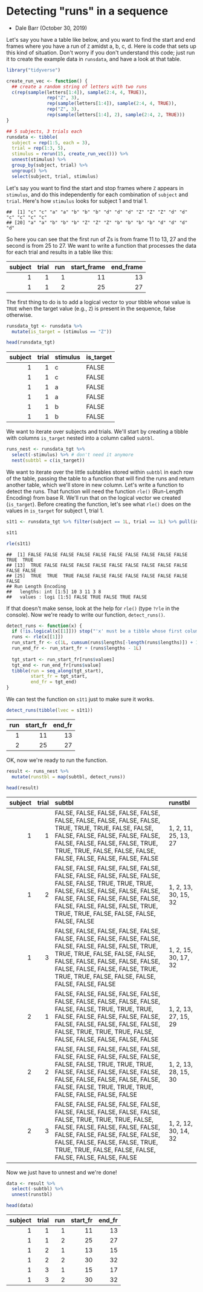 # Detecting "runs" in a sequence

- Dale Barr (October 30, 2019)

Let's say you have a table like below, and you want to find the start and end frames where you have a run of `Z` amidst a, b, c, d.  Here is code that sets up this kind of situation. Don't worry if you don't understand this code; just run it to create the example data in `runsdata`, and have a look at that table.


```r
library("tidyverse")

create_run_vec <- function() {
  ## create a random string of letters with two runs
  c(rep(sample(letters[1:4]), sample(2:4, 4, TRUE)),
               rep("Z", 3),
               rep(sample(letters[1:4]), sample(2:4, 4, TRUE)),
               rep("Z", 3),
               rep(sample(letters[1:4], 2), sample(2:4, 2, TRUE)))
}

## 5 subjects, 3 trials each
runsdata <- tibble(
  subject = rep(1:5, each = 3),
  trial = rep(1:3, 5),
  stimulus = rerun(15, create_run_vec())) %>%
  unnest(stimulus) %>%
  group_by(subject, trial) %>%
  ungroup() %>%
  select(subject, trial, stimulus)
```

Let's say you want to find the start and stop frames where `Z` appears in `stimulus`, and do this independently for each combination of `subject` and `trial`.  Here's how `stimulus` looks for subject 1 and trial 1.


```
##  [1] "c" "c" "a" "a" "b" "b" "b" "d" "d" "d" "Z" "Z" "Z" "d" "d" "c" "c" "c" "c"
## [20] "a" "a" "b" "b" "b" "Z" "Z" "Z" "b" "b" "b" "b" "d" "d" "d" "d"
```

So here you can see that the first run of Zs is from frame 11 to 13, 27 and the second is from 25 to 27. We want to write a function that processes the data for each trial and results in a table like this:

<div class="kable-table">

<table>
 <thead>
  <tr>
   <th style="text-align:right;"> subject </th>
   <th style="text-align:right;"> trial </th>
   <th style="text-align:right;"> run </th>
   <th style="text-align:right;"> start_frame </th>
   <th style="text-align:right;"> end_frame </th>
  </tr>
 </thead>
<tbody>
  <tr>
   <td style="text-align:right;"> 1 </td>
   <td style="text-align:right;"> 1 </td>
   <td style="text-align:right;"> 1 </td>
   <td style="text-align:right;"> 11 </td>
   <td style="text-align:right;"> 13 </td>
  </tr>
  <tr>
   <td style="text-align:right;"> 1 </td>
   <td style="text-align:right;"> 1 </td>
   <td style="text-align:right;"> 2 </td>
   <td style="text-align:right;"> 25 </td>
   <td style="text-align:right;"> 27 </td>
  </tr>
</tbody>
</table>

</div>

The first thing to do is to add a logical vector to your tibble whose value is `TRUE` when the target value (e.g., `Z`) is present in the sequence, false otherwise.


```r
runsdata_tgt <- runsdata %>%
  mutate(is_target = (stimulus == "Z"))

head(runsdata_tgt)
```

<div class="kable-table">

<table>
 <thead>
  <tr>
   <th style="text-align:right;"> subject </th>
   <th style="text-align:right;"> trial </th>
   <th style="text-align:left;"> stimulus </th>
   <th style="text-align:left;"> is_target </th>
  </tr>
 </thead>
<tbody>
  <tr>
   <td style="text-align:right;"> 1 </td>
   <td style="text-align:right;"> 1 </td>
   <td style="text-align:left;"> c </td>
   <td style="text-align:left;"> FALSE </td>
  </tr>
  <tr>
   <td style="text-align:right;"> 1 </td>
   <td style="text-align:right;"> 1 </td>
   <td style="text-align:left;"> c </td>
   <td style="text-align:left;"> FALSE </td>
  </tr>
  <tr>
   <td style="text-align:right;"> 1 </td>
   <td style="text-align:right;"> 1 </td>
   <td style="text-align:left;"> a </td>
   <td style="text-align:left;"> FALSE </td>
  </tr>
  <tr>
   <td style="text-align:right;"> 1 </td>
   <td style="text-align:right;"> 1 </td>
   <td style="text-align:left;"> a </td>
   <td style="text-align:left;"> FALSE </td>
  </tr>
  <tr>
   <td style="text-align:right;"> 1 </td>
   <td style="text-align:right;"> 1 </td>
   <td style="text-align:left;"> b </td>
   <td style="text-align:left;"> FALSE </td>
  </tr>
  <tr>
   <td style="text-align:right;"> 1 </td>
   <td style="text-align:right;"> 1 </td>
   <td style="text-align:left;"> b </td>
   <td style="text-align:left;"> FALSE </td>
  </tr>
</tbody>
</table>

</div>

We want to iterate over subjects and trials. We'll start by creating a tibble with columns `is_target` nested into a column called `subtbl`.


```r
runs_nest <- runsdata_tgt %>%
  select(-stimulus) %>% # don't need it anymore
  nest(subtbl = c(is_target))
```

We want to iterate over the little subtables stored within `subtbl` in each row of the table, passing the table to a function that will find the runs and return another table, which we'll store in new column. Let's write a function to detect the runs. That function will need the function `rle()` (Run-Length Encoding) from base R. We'll run that on the logical vector we created (`is_target`). Before creating the function, let's see what `rle()` does on the values in `is_target` for subject 1, trial 1.


```r
s1t1 <- runsdata_tgt %>% filter(subject == 1L, trial == 1L) %>% pull(is_target)

s1t1

rle(s1t1)
```

```
##  [1] FALSE FALSE FALSE FALSE FALSE FALSE FALSE FALSE FALSE FALSE  TRUE  TRUE
## [13]  TRUE FALSE FALSE FALSE FALSE FALSE FALSE FALSE FALSE FALSE FALSE FALSE
## [25]  TRUE  TRUE  TRUE FALSE FALSE FALSE FALSE FALSE FALSE FALSE FALSE
## Run Length Encoding
##   lengths: int [1:5] 10 3 11 3 8
##   values : logi [1:5] FALSE TRUE FALSE TRUE FALSE
```

If that doesn't make sense, look at the help for `rle()` (type `?rle` in the console). Now we're ready to write our function, `detect_runs()`.


```r
detect_runs <- function(x) {  
  if (!is.logical(x[[1]])) stop("'x' must be a tibble whose first column is of type 'logical'")
  runs <- rle(x[[1]])
  run_start_fr <- c(1L, cumsum(runs$lengths[-length(runs$lengths)]) + 1L)
  run_end_fr <- run_start_fr + (runs$lengths - 1L)
  
  tgt_start <- run_start_fr[runs$values]
  tgt_end <- run_end_fr[runs$value]
  tibble(run = seq_along(tgt_start),
         start_fr = tgt_start,
         end_fr = tgt_end)
}
```

We can test the function on `s1t1` just to make sure it works.


```r
detect_runs(tibble(lvec = s1t1))
```

<div class="kable-table">

<table>
 <thead>
  <tr>
   <th style="text-align:right;"> run </th>
   <th style="text-align:right;"> start_fr </th>
   <th style="text-align:right;"> end_fr </th>
  </tr>
 </thead>
<tbody>
  <tr>
   <td style="text-align:right;"> 1 </td>
   <td style="text-align:right;"> 11 </td>
   <td style="text-align:right;"> 13 </td>
  </tr>
  <tr>
   <td style="text-align:right;"> 2 </td>
   <td style="text-align:right;"> 25 </td>
   <td style="text-align:right;"> 27 </td>
  </tr>
</tbody>
</table>

</div>

OK, now we're ready to run the function.


```r
result <- runs_nest %>%
  mutate(runstbl = map(subtbl, detect_runs))

head(result)
```

<div class="kable-table">

<table>
 <thead>
  <tr>
   <th style="text-align:right;"> subject </th>
   <th style="text-align:right;"> trial </th>
   <th style="text-align:left;"> subtbl </th>
   <th style="text-align:left;"> runstbl </th>
  </tr>
 </thead>
<tbody>
  <tr>
   <td style="text-align:right;"> 1 </td>
   <td style="text-align:right;"> 1 </td>
   <td style="text-align:left;"> FALSE, FALSE, FALSE, FALSE, FALSE, FALSE, FALSE, FALSE, FALSE, FALSE, TRUE, TRUE, TRUE, FALSE, FALSE, FALSE, FALSE, FALSE, FALSE, FALSE, FALSE, FALSE, FALSE, FALSE, TRUE, TRUE, TRUE, FALSE, FALSE, FALSE, FALSE, FALSE, FALSE, FALSE, FALSE </td>
   <td style="text-align:left;"> 1, 2, 11, 25, 13, 27 </td>
  </tr>
  <tr>
   <td style="text-align:right;"> 1 </td>
   <td style="text-align:right;"> 2 </td>
   <td style="text-align:left;"> FALSE, FALSE, FALSE, FALSE, FALSE, FALSE, FALSE, FALSE, FALSE, FALSE, FALSE, FALSE, TRUE, TRUE, TRUE, FALSE, FALSE, FALSE, FALSE, FALSE, FALSE, FALSE, FALSE, FALSE, FALSE, FALSE, FALSE, FALSE, FALSE, TRUE, TRUE, TRUE, FALSE, FALSE, FALSE, FALSE, FALSE </td>
   <td style="text-align:left;"> 1, 2, 13, 30, 15, 32 </td>
  </tr>
  <tr>
   <td style="text-align:right;"> 1 </td>
   <td style="text-align:right;"> 3 </td>
   <td style="text-align:left;"> FALSE, FALSE, FALSE, FALSE, FALSE, FALSE, FALSE, FALSE, FALSE, FALSE, FALSE, FALSE, FALSE, FALSE, TRUE, TRUE, TRUE, FALSE, FALSE, FALSE, FALSE, FALSE, FALSE, FALSE, FALSE, FALSE, FALSE, FALSE, FALSE, TRUE, TRUE, TRUE, FALSE, FALSE, FALSE, FALSE, FALSE, FALSE </td>
   <td style="text-align:left;"> 1, 2, 15, 30, 17, 32 </td>
  </tr>
  <tr>
   <td style="text-align:right;"> 2 </td>
   <td style="text-align:right;"> 1 </td>
   <td style="text-align:left;"> FALSE, FALSE, FALSE, FALSE, FALSE, FALSE, FALSE, FALSE, FALSE, FALSE, FALSE, FALSE, TRUE, TRUE, TRUE, FALSE, FALSE, FALSE, FALSE, FALSE, FALSE, FALSE, FALSE, FALSE, FALSE, FALSE, TRUE, TRUE, TRUE, FALSE, FALSE, FALSE, FALSE, FALSE, FALSE </td>
   <td style="text-align:left;"> 1, 2, 13, 27, 15, 29 </td>
  </tr>
  <tr>
   <td style="text-align:right;"> 2 </td>
   <td style="text-align:right;"> 2 </td>
   <td style="text-align:left;"> FALSE, FALSE, FALSE, FALSE, FALSE, FALSE, FALSE, FALSE, FALSE, FALSE, FALSE, FALSE, TRUE, TRUE, TRUE, FALSE, FALSE, FALSE, FALSE, FALSE, FALSE, FALSE, FALSE, FALSE, FALSE, FALSE, FALSE, TRUE, TRUE, TRUE, FALSE, FALSE, FALSE, FALSE </td>
   <td style="text-align:left;"> 1, 2, 13, 28, 15, 30 </td>
  </tr>
  <tr>
   <td style="text-align:right;"> 2 </td>
   <td style="text-align:right;"> 3 </td>
   <td style="text-align:left;"> FALSE, FALSE, FALSE, FALSE, FALSE, FALSE, FALSE, FALSE, FALSE, FALSE, FALSE, TRUE, TRUE, TRUE, FALSE, FALSE, FALSE, FALSE, FALSE, FALSE, FALSE, FALSE, FALSE, FALSE, FALSE, FALSE, FALSE, FALSE, FALSE, TRUE, TRUE, TRUE, FALSE, FALSE, FALSE, FALSE, FALSE, FALSE, FALSE </td>
   <td style="text-align:left;"> 1, 2, 12, 30, 14, 32 </td>
  </tr>
</tbody>
</table>

</div>

Now we just have to unnest and we're done!


```r
data <- result %>%
  select(-subtbl) %>%
  unnest(runstbl)

head(data)
```

<div class="kable-table">

<table>
 <thead>
  <tr>
   <th style="text-align:right;"> subject </th>
   <th style="text-align:right;"> trial </th>
   <th style="text-align:right;"> run </th>
   <th style="text-align:right;"> start_fr </th>
   <th style="text-align:right;"> end_fr </th>
  </tr>
 </thead>
<tbody>
  <tr>
   <td style="text-align:right;"> 1 </td>
   <td style="text-align:right;"> 1 </td>
   <td style="text-align:right;"> 1 </td>
   <td style="text-align:right;"> 11 </td>
   <td style="text-align:right;"> 13 </td>
  </tr>
  <tr>
   <td style="text-align:right;"> 1 </td>
   <td style="text-align:right;"> 1 </td>
   <td style="text-align:right;"> 2 </td>
   <td style="text-align:right;"> 25 </td>
   <td style="text-align:right;"> 27 </td>
  </tr>
  <tr>
   <td style="text-align:right;"> 1 </td>
   <td style="text-align:right;"> 2 </td>
   <td style="text-align:right;"> 1 </td>
   <td style="text-align:right;"> 13 </td>
   <td style="text-align:right;"> 15 </td>
  </tr>
  <tr>
   <td style="text-align:right;"> 1 </td>
   <td style="text-align:right;"> 2 </td>
   <td style="text-align:right;"> 2 </td>
   <td style="text-align:right;"> 30 </td>
   <td style="text-align:right;"> 32 </td>
  </tr>
  <tr>
   <td style="text-align:right;"> 1 </td>
   <td style="text-align:right;"> 3 </td>
   <td style="text-align:right;"> 1 </td>
   <td style="text-align:right;"> 15 </td>
   <td style="text-align:right;"> 17 </td>
  </tr>
  <tr>
   <td style="text-align:right;"> 1 </td>
   <td style="text-align:right;"> 3 </td>
   <td style="text-align:right;"> 2 </td>
   <td style="text-align:right;"> 30 </td>
   <td style="text-align:right;"> 32 </td>
  </tr>
</tbody>
</table>

</div>


